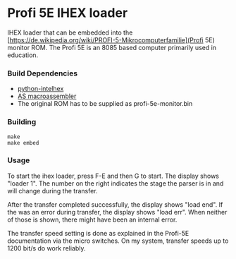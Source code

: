 
Profi 5E IHEX loader
====================

IHEX loader that can be embedded into the
[https://de.wikipedia.org/wiki/PROFI-5-Mikrocomputerfamilie](Profi 5E)
monitor ROM. The Profi 5E is an 8085 based computer primarily used in
education.

### Build Dependencies

 * [python-intelhex](https://pypi.org/project/intelhex/)
 * [AS macroassembler](http://john.ccac.rwth-aachen.de:8000/as/)
 * The original ROM has to be supplied as profi-5e-monitor.bin

### Building

    make
	make embed

### Usage

To start the ihex loader, press F-E and then G to start. The display
shows "loader 1". The number on the right indicates the stage the
parser is in and will change during the transfer.

After the transfer completed successfully, the display shows "load
end". If the was an error during transfer, the display shows "load
err". When neither of those is shown, there might have been an
internal error.

The transfer speed setting is done as explained in the Profi-5E
documentation via the micro switches. On my system, transfer speeds
up to 1200 bit/s do work reliably.

